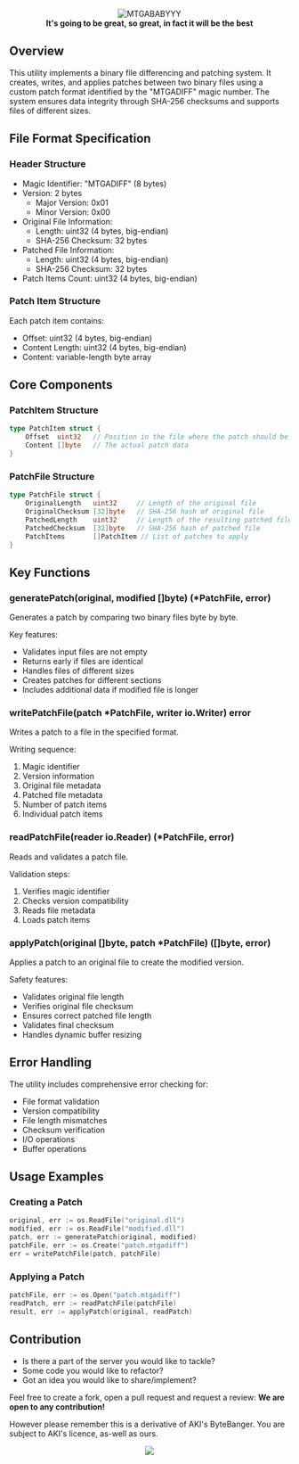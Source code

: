 <p align="center">
  <img src="https://user-images.githubusercontent.com/21200584/224684261-cfd9d151-91f5-4c31-8cfa-93cac25295e5.png" alt="MTGABABYYY">
  <br>
  <b>It's going to be great, so great, in fact it will be the best</b>
</p>


## Overview
This utility implements a binary file differencing and patching system. It creates, writes, and applies patches between two binary files using a custom patch format identified by the "MTGADIFF" magic number. The system ensures data integrity through SHA-256 checksums and supports files of different sizes.

## File Format Specification

### Header Structure
- Magic Identifier: "MTGADIFF" (8 bytes)
- Version: 2 bytes
  - Major Version: 0x01
  - Minor Version: 0x00
- Original File Information:
  - Length: uint32 (4 bytes, big-endian)
  - SHA-256 Checksum: 32 bytes
- Patched File Information:
  - Length: uint32 (4 bytes, big-endian)
  - SHA-256 Checksum: 32 bytes
- Patch Items Count: uint32 (4 bytes, big-endian)

### Patch Item Structure
Each patch item contains:
- Offset: uint32 (4 bytes, big-endian)
- Content Length: uint32 (4 bytes, big-endian)
- Content: variable-length byte array

## Core Components

### PatchItem Structure
```go
type PatchItem struct {
    Offset  uint32   // Position in the file where the patch should be applied
    Content []byte   // The actual patch data
}
```

### PatchFile Structure
```go
type PatchFile struct {
    OriginalLength   uint32     // Length of the original file
    OriginalChecksum [32]byte   // SHA-256 hash of original file
    PatchedLength    uint32     // Length of the resulting patched file
    PatchedChecksum  [32]byte   // SHA-256 hash of patched file
    PatchItems       []PatchItem // List of patches to apply
}
```

## Key Functions

### generatePatch(original, modified []byte) (*PatchFile, error)
Generates a patch by comparing two binary files byte by byte.

Key features:
- Validates input files are not empty
- Returns early if files are identical
- Handles files of different sizes
- Creates patches for different sections
- Includes additional data if modified file is longer

### writePatchFile(patch *PatchFile, writer io.Writer) error
Writes a patch to a file in the specified format.

Writing sequence:
1. Magic identifier
2. Version information
3. Original file metadata
4. Patched file metadata
5. Number of patch items
6. Individual patch items

### readPatchFile(reader io.Reader) (*PatchFile, error)
Reads and validates a patch file.

Validation steps:
1. Verifies magic identifier
2. Checks version compatibility
3. Reads file metadata
4. Loads patch items

### applyPatch(original []byte, patch *PatchFile) ([]byte, error)
Applies a patch to an original file to create the modified version.

Safety features:
- Validates original file length
- Verifies original file checksum
- Ensures correct patched file length
- Validates final checksum
- Handles dynamic buffer resizing

## Error Handling
The utility includes comprehensive error checking for:
- File format validation
- Version compatibility
- File length mismatches
- Checksum verification
- I/O operations
- Buffer operations

## Usage Examples

### Creating a Patch
```go
original, err := os.ReadFile("original.dll")
modified, err := os.ReadFile("modified.dll")
patch, err := generatePatch(original, modified)
patchFile, err := os.Create("patch.mtgadiff")
err = writePatchFile(patch, patchFile)
```

### Applying a Patch
```go
patchFile, err := os.Open("patch.mtgadiff")
readPatch, err := readPatchFile(patchFile)
result, err := applyPatch(original, readPatch)
```

## Contribution

- Is there a part of the server you would like to tackle?
- Some code you would like to refactor?
- Got an idea you would like to share/implement?

Feel free to create a fork, open a pull request and request a review: **We are open to any contribution!**

However please remember this is a derivative of AKI's ByteBanger. You are subject to AKI's licence, as-well as ours. 


<p align="center"><img src = "https://user-images.githubusercontent.com/21200584/183050357-6c92f1cd-68ca-4f74-b41d-1706915c67cf.gif"></p>
